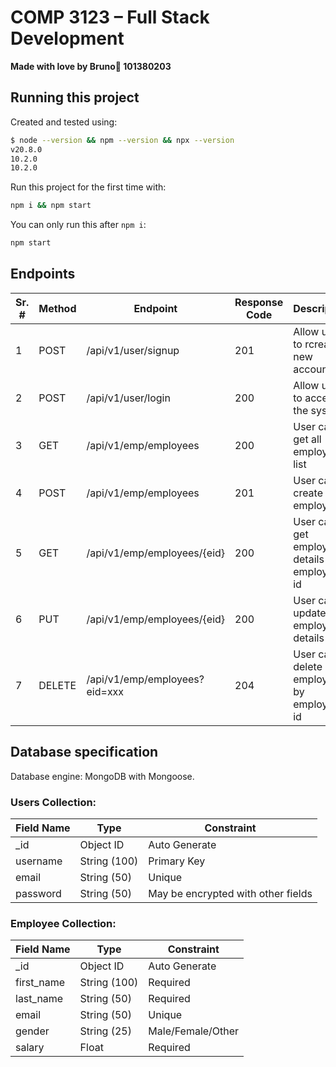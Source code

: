 # COMP 3123 – Full Stack Development

**Made with love by Bruno🧡 101380203**

## Running this project

Created and tested using:

```bash
$ node --version && npm --version && npx --version
v20.8.0
10.2.0
10.2.0
```

Run this project for the first time with:

```bash
npm i && npm start
```

You can only run this after `npm i`:

```bash
npm start
```

## Endpoints

| Sr.			# | Method | Endpoint                      | Response			Code | Description                                    |
| ------- | ------ | ----------------------------- | --------------- | ---------------------------------------------- |
| 1       | POST   | /api/v1/user/signup           | 201             | Allow			user to rcreate			new account          |
| 2       | POST   | /api/v1/user/login            | 200             | Allow			user to access the system              |
| 3       | GET    | /api/v1/emp/employees         | 200             | User			can get all employee list               |
| 4       | POST   | /api/v1/emp/employees         | 201             | User			can­			create new employee             |
| 5       | GET    | /api/v1/emp/employees/{eid}   | 200             | User			can get employee details by employee id |
| 6       | PUT    | /api/v1/emp/employees/{eid}   | 200             | User			can update employee details             |
| 7       | DELETE | /api/v1/emp/employees?eid=xxx | ­204           | User			can delete employee by employee id      |

## Database specification

Database engine: MongoDB with Mongoose.

### Users Collection:

| Field			Name | Type           | Constraint                           |
| ------------ | -------------- | ------------------------------------ |
| _id          | Object			ID    | Auto			Generate                      |
| username     | String			(100) | Primary			Key                        |
| email        | String			(50)  | Unique                               |
| password     | String			(50)  | May			be encrypted with other fields |

### Employee Collection:

| Field			Name | Type           | Constraint        |
| ------------ | -------------- | ----------------- |
| _id          | Object			ID    | Auto			Generate   |
| first_name   | String			(100) | Required          |
| last_name    | String			(50)  | Required          |
| email        | String			(50)  | Unique            |
| gender       | String			(25)  | Male/Female/Other |
| salary       | Float          | Required          |
